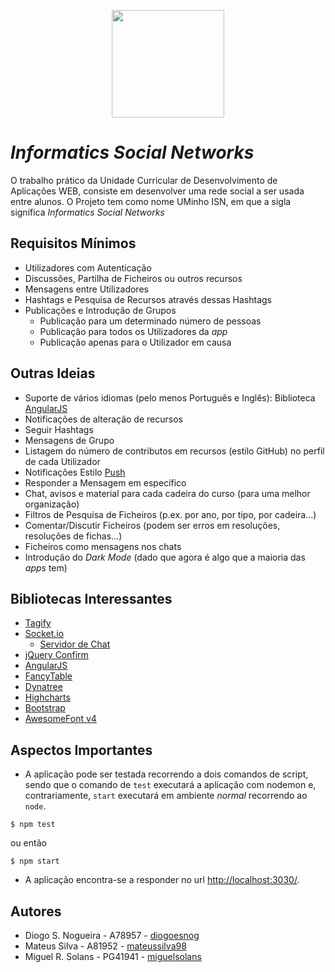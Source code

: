 <p align="center">
   <img width="180" height="172" src="https://upload.wikimedia.org/wikipedia/commons/9/93/EEUMLOGO.png">
</p>

# *Informatics Social Networks*

O trabalho prático da Unidade Curricular de Desenvolvimento de Aplicações WEB, consiste em desenvolver uma rede social a ser usada entre alunos. O Projeto tem como nome UMinho ISN, em que a sigla significa *Informatics Social Networks*

## Requisitos Mínimos

- Utilizadores com Autenticação
- Discussões, Partilha de Ficheiros ou outros recursos
- Mensagens entre Utilizadores
- Hashtags e Pesquisa de Recursos através dessas Hashtags  
- Publicações e Introdução de Grupos
  - Publicação para um determinado número de pessoas
  - Publicação para todos os Utilizadores da *app*
  - Publicação apenas para o Utilizador em causa

## Outras Ideias

- Suporte de vários idiomas (pelo menos Português e Inglês): Biblioteca [AngularJS](https://angularjs.org/)
- Notificações de alteração de recursos
- Seguir Hashtags
- Mensagens de Grupo
- Listagem do número de contributos em recursos (estilo GitHub) no perfil de cada Utilizador
- Notificações Estilo [Push](https://developers.google.com/web/fundamentals/codelabs/push-notifications)
- Responder a Mensagem em específico
- Chat, avisos e material para cada cadeira do curso (para uma melhor organização)
- Filtros de Pesquisa de Ficheiros (p.ex. por ano, por tipo, por cadeira...)
- Comentar/Discutir Ficheiros (podem ser erros em resoluções, resoluções de fichas...)
- Ficheiros como mensagens nos chats
- Introdução do *Dark Mode* (dado que agora é algo que a maioria das *apps* tem)

## Bibliotecas Interessantes

- [Tagify](https://yaireo.github.io/tagify/)
- [Socket.io](https://socket.io/)  
   - [Servidor de Chat](https://medium.com/@noufel.gouirhate/build-a-simple-chat-app-with-node-js-and-socket-io-ea716c093088)
- [jQuery Confirm](https://craftpip.github.io/jquery-confirm/)
- [AngularJS](https://angularjs.org/)
- [FancyTable](https://github.com/myspace-nu/jquery.fancyTable)
- [Dynatree](https://www.submission-faccejpi.com/c_media/modules/dynatree/doc/dynatree-doc.html)
- [Highcharts](https://www.highcharts.com/)
- [Bootstrap](https://getbootstrap.com/)
- [AwesomeFont v4](https://fontawesome.com/v4.7.0/)

## Aspectos Importantes

- A aplicação pode ser testada recorrendo a dois comandos de script, sendo que o comando de `test` executará a aplicação com nodemon e, contrariamente, `start` executará em ambiente *normal* recorrendo ao `node`.

```
$ npm test
```

ou então 

```
$ npm start
```

- A aplicação encontra-se a responder no url [http://localhost:3030/](https://localhost:3008).

## Autores

- Diogo S. Nogueira - A78957 - [diogoesnog](https://github.com/diogoesnog)
- Mateus Silva - A81952 - [mateussilva98](https://github.com/mateussilva98)
- Miguel R. Solans - PG41941 - [miguelsolans](https://github.com/miguelsolans)